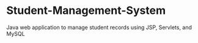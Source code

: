 # Student-Management-System
Java web application to manage student records using JSP, Servlets, and MySQL
